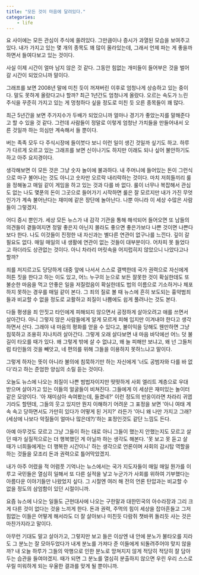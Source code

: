 ```yaml
---
title: "모든 것이 마음에 달려있다."
categories:
    - life
---
```


요 사이에는 모든 관심이 주식에 쏠려있다. 그만큼이나 증시가 과열된 모습을 보여주고 있다. 내가 가지고 있는 몇 개의 종목도 꽤 많이 올라있는데, 그래서 언제 파는 게 좋을까 하면서 들여다보고 있는 것이다.

사실 이제 시간이 얼마 남지 않은 것 같다. 그동안 힘없는 개미들이 들어부은 것을 벌어갈 시간이 되었으니까 말이다. 

그래프를 보면 2008년 말에 미친 듯이 꺼져버린 이후로 엄청나게 상승하고 있는 중이다. 말도 못하게 올랐다고나 할까? 최근 1년간도 엄청나게 올랐다. 오르는 속도가 느린 주식을 꾸준히 가지고 있는 게 멍청하다 싶을 정도로 미친 듯 오른 종목들이 꽤 많다.

최근 5년간을 보면 주가지수가 두배가 되었으니까 얼마나 경기가 좋았는지를 말해준다고 할 수 있을 것 같다. 그런데 사람들이 정말로 이렇게 엄청난 가치들을 만들어내서 오른 것일까 하는 의심만 계속해서 들 뿐이다.

버는 족족 모두 다 주식시장에 들이붓다 보니 이런 일이 생긴 것일까 싶기도 하고. 하루가 다르게 오르고 있는 그래프를 보면 신이나기도 하지만 이래도 되나 싶어 불안하기도 하고 아주 요지경이다.

생각해보면 이 모든 것은 그냥 숫자 놀이에 불과하다. 내 주머니에 들어있는 돈이 그런식으로 마구 불어나는 것도 아니고 숫자만 오르락 내리락하는 것이다. 마치 저희들끼리 룰을 정해놓고 매일 같이 게임을 하고 있는 것과 다를 바 없다. 룰이 너무나 복잡해서 관심도 없는 나도 몇푼의 돈이 그곳으로 들어가기 시작하면 룰은 잘 모르지만 내가 가진 무엇인가가 계속 불어난다는 재미에 같은 장단에 놀아난다. 나뿐 아니라 이 세상 수많은 사람들이 그렇겠지.

어디 증시 뿐인가. 세상 모든 뉴스가 내 감각 기관을 통해 해석되어 들어오면 또 남들의 의견들이 곁들여지면 정말 좋은지 아닌지 몰라도 좋으면 좋은가보다 나쁜 것이면 나쁜다보다 한다. 나도 이것들이 진정한 내 자신과는 별다른 연관이 없구나를 느낀다. 깊이 갈 필요도 없다. 매일 매일의 내 생활에 연관이 없는 것들이 대부분이다. 어차피 못 들었다고 하더라도 상관없는 것이다. 아니 차라리 머릿속을 어지럽히지 않았으니 나았다고나 할까?

죄를 저지르고도 당당하게 대중 앞에 나서서 스스로 결백한데 국가 권력으로 자신에게 허튼 짓을 한다고 하는 이도 있고, 어느 누구의 눈으로 보든 잘못한 것이 확실한데도 또 불순한 마음을 먹고 안좋은 일을 저질렀음이 확실한데도 법의 이름으로 기소하거나 체포하지 못하는 경우를 매일 같이 본다. 그 죄의 질로 볼 때 뉴스에 흔히 보도되는 흉악범죄들과 비교할 수 없을 정도로 교활하고 죄질이 나쁨에도 쉽게 풀려나는 것도 본다.

다들 평생을 죄 안짓고 타인에게 피해되지 않으면서 공정하게 살아오려고 애를 쓰면서 살아간다. 아니 그렇지 않은 사람들에게 알게 모르게 피해 입지만 이겨내야 한다고 생각하면서 산다. 그래야 내 마음의 평화를 얻을 수 있다고, 불이익을 당해도 웬만하면 그냥 침묵하고 조용히 지나치려 살아간다. 그렇게 오래 살다보면 내 마음 바닥에선 어느 덧 불길이 타오를 때가 있다. 왜 그렇게 밖에 살 수 없냐고, 왜 늘 피해만 보냐고, 왜 넌 그들처럼 타인들의 것을 빼앗고, 네 편의를 위해 그들을 이용하지 못하느냐고 말이다.

그렇게 하자는 뜻이 아니라 불의에 침묵하기만 하는 자신에게 '너도 공범자와 다를 바 없다'라고 하는 준엄한 양심의 소릴 듣는 것이다. 

오늘도 뉴스에 나오는 죄질이 나쁜 범법자이지만 떳떳하게 사회 엘리트 계층으로 우대 받으며 살아가고 있는 이들의 얼굴들이 비쳐진다. 그들에게 이 세상은 재미있는 놀이터같은 모양이다. '아 재미삼아 속여봤는데, 들켰네?' 이런 정도의 반응이라면 차라리 귀엽기라도 할텐데, 그들의 웃고 있지만 뭔지 이해하기 어려운 그 표정을 보면 '아니 여태 계속 속고 당하면서도 가만히 있다가 어떻게 된 거지?' 라든가 '아니 왜 나만 가지고 그래? (세상에 나보다 악질들이 얼마나 많은데?)'하는 표정인것도 같단 느낌도 든다.

아예 아무것도 모르고 그냥 그들이 하는 대로 아니 그들이 했는지 안했는지도 모르고 살던 때가 실질적으로는 더 행복했던 게 아닐까 하는 생각도 해본다. '못 보고 못 듣고 살 때가 너희들에게는 더 행복한 시간이니' 하는 생각으로 언론이며 사회의 감시탑 역할을 하는 것들을 모조리 돈과 권력으로 틀어막았겠지.

내가 아주 어렸을 적 어렴풋 기억나는 뉴스에서는 국가 지도자들이 매일 매일 뭔가를 이루고 국민들은 열심히 일해서 또 다른 실적을 낳고 누군가가 사회를 위하여 기부했다는 아름다운 이야기들만 나왔었지 싶다. 그 시절엔 여러 해 전의 언론 탄압과는 비교할 수 없을 정도의 삼엄함이 있던 시절이니까.

요즘 뉴스에 나오는 일들도 근현대사에 나오는 구한말과 대한민국의 아수라장과 그리 크게 다른 것이 없다는 것을 느끼게 한다. 돈과 권력, 주먹의 힘이 세상을 잡아흔들고 그저 힘없는 이들은 어떻게 해서라도 더 잘 살아보나 미친듯 다람쥐 챗바퀴 돌리듯 사는 것은 마찬가지라고 말이다.

아무런 기대도 말고 살아가고, 그렇지만 보고 들은 이상엔 내 안에 분노가 불타오를 지라도 그 분노는 잘 모아두었다가 내게 분노를 가져다 준 이들에게 되돌려주어야 맞지 않을까? 내 오늘 하루가 그들의 악행으로 인한 분노로 망쳐지지 않게 적당히 적당히 잘 담아두는 습관을 들여야겠지. 때가 되면 그 분노를 열심히 분출하지 않으면 우린 우리 스스로 우릴 미워하게 되는 우울한 결과를 맞게 될 뿐이니까.